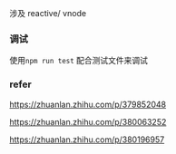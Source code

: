 涉及 reactive/ vnode
### 调试
使用`npm run test` 配合测试文件来调试
### refer
https://zhuanlan.zhihu.com/p/379852048

https://zhuanlan.zhihu.com/p/380063252

https://zhuanlan.zhihu.com/p/380196957
